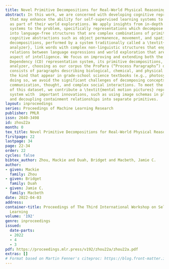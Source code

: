 ```yaml
---
title: Novel Primitive Decompositions for Real-World Physical Reasoning
abstract: In this work, we are concerned with developing cognitive representations
  that may enhance the ability for self-supervised learning systems to learn language
  as part of their world explorations. We apply insights from in-depth language understanding
  systems to the problem, specifically representations which decompose language inputs
  into language-free structures that are complex combinations of primitives representing
  cognitive abstractions such as object permanence, movement, and spatial relationships. These
  decompositions, performed by a system traditionally called a \textit{conceptual
  analyzer}, link words with complex non-linguistic structures that engender the rich
  relations between language expressions and world exploration that are a familiar
  aspect of intelligence. We focus on improving and extending both the Conceptual
  Dependency (CD) representation system, its primitive decompositions, and its conceptual
  analyzer, choosing as our corpus the ProPara (“Process Paragraphs”) dataset, which
  consists of paragraphs describing biological, chemical, and physical processes of
  the kind that appear in grade-school science textbooks (e.g., photosynthesis, erosion). In
  doing so, we avoid the significant challenges of decomposing concepts involving
  communication, thought, and complex social interactions. To meet the challenges
  of this dataset, we contribute a \textit{mental motion pictures} representation
  system with  important innovations, such as using image schemas in place of CD primitives
  and decoupling containment relationships into separate primitives.
layout: inproceedings
series: Proceedings of Machine Learning Research
publisher: PMLR
issn: 2640-3498
id: zhou22a
month: 0
tex_title: Novel Primitive Decompositions for Real-World Physical Reasoning
firstpage: 22
lastpage: 34
page: 22-34
order: 22
cycles: false
bibtex_author: Zhou, Mackie and Duah, Bridget and Macbeth, Jamie C.
author:
- given: Mackie
  family: Zhou
- given: Bridget
  family: Duah
- given: Jamie C.
  family: Macbeth
date: 2022-04-03
address:
container-title: Proceedings of The Third International Workshop on Self-Supervised
  Learning
volume: '192'
genre: inproceedings
issued:
  date-parts:
  - 2022
  - 4
  - 3
pdf: https://proceedings.mlr.press/v192/zhou22a/zhou22a.pdf
extras: []
# Format based on Martin Fenner's citeproc: https://blog.front-matter.io/posts/citeproc-yaml-for-bibliographies/
---
```


